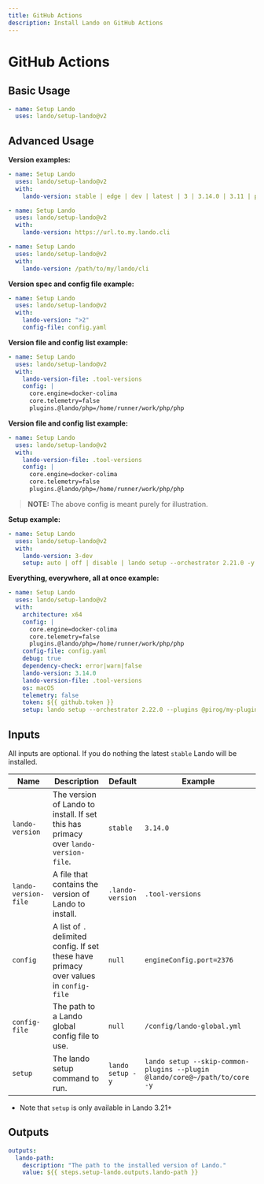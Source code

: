```yaml
---
title: GitHub Actions
description: Install Lando on GitHub Actions
---
```


# GitHub Actions

## Basic Usage

```yaml
- name: Setup Lando
  uses: lando/setup-lando@v2
```

## Advanced Usage

**Version examples:**

```yaml
- name: Setup Lando
  uses: lando/setup-lando@v2
  with:
    lando-version: stable | edge | dev | latest | 3 | 3.14.0 | 3.11 | pm-preview
```

```yaml
- name: Setup Lando
  uses: lando/setup-lando@v2
  with:
    lando-version: https://url.to.my.lando.cli
```

```yaml
- name: Setup Lando
  uses: lando/setup-lando@v2
  with:
    lando-version: /path/to/my/lando/cli
```

**Version spec and config file example:**

```yaml
- name: Setup Lando
  uses: lando/setup-lando@v2
  with:
    lando-version: ">2"
    config-file: config.yaml
```

**Version file and config list example:**

```yaml
- name: Setup Lando
  uses: lando/setup-lando@v2
  with:
    lando-version-file: .tool-versions
    config: |
      core.engine=docker-colima
      core.telemetry=false
      plugins.@lando/php=/home/runner/work/php/php
```

**Version file and config list example:**

```yaml
- name: Setup Lando
  uses: lando/setup-lando@v2
  with:
    lando-version-file: .tool-versions
    config: |
      core.engine=docker-colima
      core.telemetry=false
      plugins.@lando/php=/home/runner/work/php/php
```

> **NOTE:** The above config is meant purely for illustration.

**Setup example:**

```yaml
- name: Setup Lando
  uses: lando/setup-lando@v2
  with:
    lando-version: 3-dev
    setup: auto | off | disable | lando setup --orchestrator 2.21.0 -y
```

**Everything, everywhere, all at once example:**

```yaml
- name: Setup Lando
  uses: lando/setup-lando@v2
  with:
    architecture: x64
    config: |
      core.engine=docker-colima
      core.telemetry=false
      plugins.@lando/php=/home/runner/work/php/php
    config-file: config.yaml
    debug: true
    dependency-check: error|warn|false
    lando-version: 3.14.0
    lando-version-file: .tool-versions
    os: macOS
    telemetry: false
    token: ${{ github.token }}
    setup: lando setup --orchestrator 2.22.0 --plugins @pirog/my-plugin -y
```

## Inputs

All inputs are optional. If you do nothing the latest `stable` Lando will be installed.

| Name | Description | Default | Example |
|---|---|---|---|
| `lando-version` | The version of Lando to install. If set this has primacy over `lando-version-file`. | `stable` | `3.14.0` |
| `lando-version-file` | A file that contains the version of Lando to install. | `.lando-version` | `.tool-versions` |
| `config` | A list of `.` delimited config. If set these have primacy over values in `config-file` | `null` | `engineConfig.port=2376` |
| `config-file` | The path to a Lando global config file to use. | `null` | `/config/lando-global.yml` |
| `setup` | The lando setup command to run. | `lando setup -y` | `lando setup --skip-common-plugins --plugin @lando/core@~/path/to/core -y` |

* Note that `setup` is only available in Lando 3.21+

## Outputs

```yaml
outputs:
  lando-path:
    description: "The path to the installed version of Lando."
    value: ${{ steps.setup-lando.outputs.lando-path }}
```

